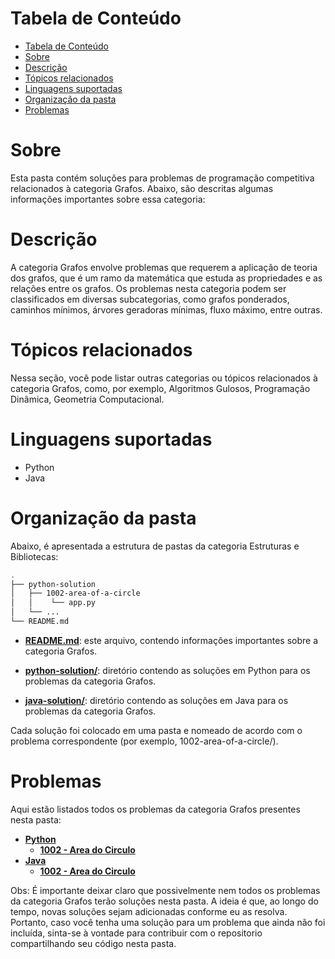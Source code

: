 # Tabela de Conteúdo

- [Tabela de Conteúdo](#tabela-de-conteúdo)
- [Sobre](#sobre)
- [Descrição](#descrição)
- [Tópicos relacionados](#tópicos-relacionados)
- [Linguagens suportadas](#linguagens-suportadas)
- [Organização da pasta](#organização-da-pasta)
- [Problemas](#problemas)

# Sobre

Esta pasta contém soluções para problemas de programação competitiva relacionados à categoria Grafos. Abaixo, são descritas algumas informações importantes sobre essa categoria:

# Descrição

A categoria Grafos envolve problemas que requerem a aplicação de teoria dos grafos, que é um ramo da matemática que estuda as propriedades e as relações entre os grafos. Os problemas nesta categoria podem ser classificados em diversas subcategorias, como grafos ponderados, caminhos mínimos, árvores geradoras mínimas, fluxo máximo, entre outras.

# Tópicos relacionados

Nessa seção, você pode listar outras categorias ou tópicos relacionados à categoria Grafos, como, por exemplo, Algoritmos Gulosos, Programação Dinâmica, Geometria Computacional.

# Linguagens suportadas
- Python
- Java

# Organização da pasta

Abaixo, é apresentada a estrutura de pastas da categoria Estruturas e Bibliotecas:

```bash
.
├── python-solution
│   ├── 1002-area-of-a-circle
│   │    └── app.py
│   └── ...
└── README.md
```
- **[README.md](/Grafos/README.md)**: este arquivo, contendo informações importantes sobre a categoria Grafos.

- **[python-solution/](/Grafos/python-solution/)**: diretório contendo as soluções em Python para os problemas da categoria Grafos.

- **[java-solution/](/Grafos/java-solution/)**: diretório contendo as soluções em Java para os problemas da categoria Grafos.

Cada solução foi colocado em uma pasta e nomeado de acordo com o problema correspondente (por exemplo, 1002-area-of-a-circle/).

# Problemas

Aqui estão listados todos os problemas da categoria Grafos presentes nesta pasta:

- **[Python](/Grafos/python-solution/)**
    - **[1002 - Area do Circulo]()**
- **[Java](/Grafos/java-solution/)**
    - **[1002 - Area do Circulo]()**

Obs: É importante deixar claro que possivelmente nem todos os problemas da categoria Grafos terão soluções nesta pasta. A ideia é que, ao longo do tempo, novas soluções sejam adicionadas conforme eu as resolva. Portanto, caso você tenha uma solução para um problema que ainda não foi incluída, sinta-se à vontade para contribuir com o repositorio compartilhando seu código nesta pasta.